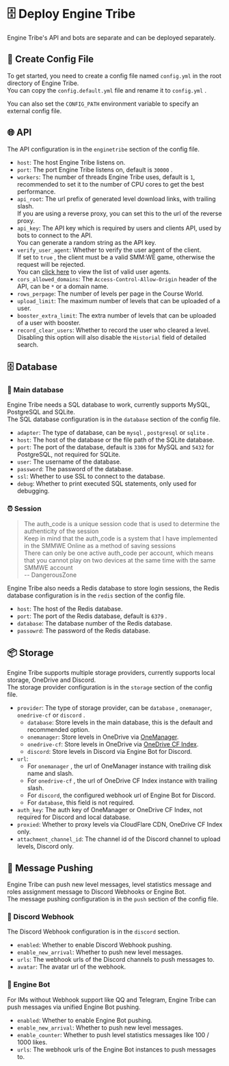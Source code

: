 # 🗄️ Deploy Engine Tribe

Engine Tribe's API and bots are separate and can be deployed separately.

## 📑 Create Config File

To get started, you need to create a config file named `config.yml` in the root directory of Engine Tribe.  
You can copy the `config.default.yml` file and rename it to `config.yml` .

You can also set the `CONFIG_PATH` environment variable to specify an external config file.

## 🌐 API

The API configuration is in the `enginetribe` section of the config file.

- `host`: The host Engine Tribe listens on.  
- `port`: The port Engine Tribe listens on, default is `30000` .
- `workers`: The number of threads Engine Tribe uses, default is `1`, recommended to set it to the number of CPU cores to get the best performance.
- `api_root`: The url prefix of generated level download links, with trailing slash.  
  If you are using a reverse proxy, you can set this to the url of the reverse proxy.
- `api_key`: The API key which is required by users and clients API, used by bots to connect to the API.  
  You can generate a random string as the API key.
- `verify_user_agent`: Whether to verify the user agent of the client.  
  If set to `true` , the client must be a valid SMM:WE game, otherwise the request will be rejected.  
  You can [click here](https://github.com/EngineTribe/EngineTribe/blob/main/depends.py#L10) to view the list of valid user agents.
- `cors_allowed_domains`: The `Access-Control-Allow-Origin` header of the API, can be `*` or a domain name.
- `rows_perpage`: The number of levels per page in the Course World.
- `upload_limit`: The maximum number of levels that can be uploaded of a user.
- `booster_extra_limit`: The extra number of levels that can be uploaded of a user with booster.
- `record_clear_users`: Whether to record the user who cleared a level.  
  Disabling this option will also disable the `Historial` field of detailed search.

## 🗄️ Database

### 💼 Main database

Engine Tribe needs a SQL database to work, currently supports MySQL, PostgreSQL and SQLite.  
The SQL database configuration is in the `database` section of the config file.

- `adapter`: The type of database, can be `mysql` , `postgresql` or `sqlite` .
- `host`: The host of the database or the file path of the SQLite database.
- `port`: The port of the database, default is `3306` for MySQL and `5432` for PostgreSQL, not required for SQLite.
- `user`: The username of the database.
- `password`: The password of the database.
- `ssl`: Whether to use SSL to connect to the database.
- `debug`: Whether to print executed SQL statements, only used for debugging.

### ⏰ Session

> The auth_code is a unique session code that is used to determine the authenticity of the session  
> Keep in mind that the auth_code is a system that I have implemented in the SMMWE Online as a method of saving sessions  
> There can only be one active auth_code per account, which means that you cannot play on two devices at the same time with the same SMMWE account    
> -- DangerousZone

Engine Tribe also needs a Redis database to store login sessions, the Redis database configuration is in the `redis` section of the config file.

- `host`: The host of the Redis database.
- `port`: The port of the Redis database, default is `6379` .
- `database`: The database number of the Redis database.
- `passowrd`: The password of the Redis database.

## 📦 Storage

Engine Tribe supports multiple storage providers, currently supports local storage, OneDrive and Discord.   
The storage provider configuration is in the `storage` section of the config file.

- `provider`: The type of storage provider, can be `database` , `onemanager`, `onedrive-cf` or `discord` .  
  - `database`: Store levels in the main database, this is the default and recommended option.
  - `onemanager`: Store levels in OneDrive via [OneManager](https://github.com/qkqpttgf/OneManager-php).
  - `onedrive-cf`: Store levels in OneDrive via [OneDrive CF Index](https://github.com/spencerwooo/onedrive-cf-index).
  - `discord`: Store levels in Discord via Engine Bot for Discord.
- `url`:
  - For `onemanager` , the url of OneManager instance with trailing disk name and slash.
  - For `onedrive-cf` , the url of OneDrive CF Index instance with trailing slash.
  - For `discord`, the configured webhook url of Engine Bot for Discord.
  - For `database`, this field is not required.
- `auth_key`: The auth key of OneManager or OneDrive CF Index, not required for Discord and local database.
- `proxied`: Whether to proxy levels via CloudFlare CDN, OneDrive CF Index only.
- `attachment_channel_id`: The channel id of the Discord channel to upload levels, Discord only.

## 💬 Message Pushing

Engine Tribe can push new level messages, level statistics message and roles assignment message to Discord Webhooks or Engine Bot.  
The message pushing configuration is in the `push` section of the config file.

### 📨 Discord Webhook

The Discord Webhook configuration is in the `discord` section.

- `enabled`: Whether to enable Discord Webhook pushing.
- `enable_new_arrival`: Whether to push new level messages.
- `urls`: The webhook urls of the Discord channels to push messages to.
- `avatar`: The avatar url of the webhook.

### 🤖 Engine Bot

For IMs without Webhook support like QQ and Telegram, Engine Tribe can push messages via unified Engine Bot pushing.

- `enabled`: Whether to enable Engine Bot pushing.
- `enable_new_arrival`: Whether to push new level messages.
- `enable_counter`: Whether to push level statistics messages like 100 / 1000 likes.
- `urls`: The webhook urls of the Engine Bot instances to push messages to.